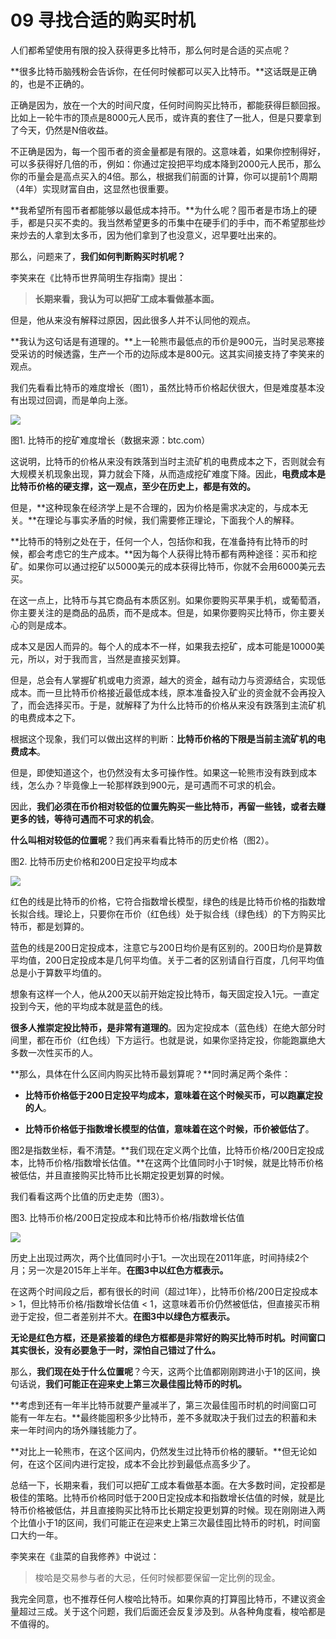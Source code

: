 # 09 寻找合适的购买时机


人们都希望使用有限的投入获得更多比特币，那么何时是合适的买点呢？

**很多比特币脑残粉会告诉你，在任何时候都可以买入比特币。**这话既是正确的，也是不正确的。

正确是因为，放在一个大的时间尺度，任何时间购买比特币，都能获得巨额回报。比如上一轮牛市的顶点是8000元人民币，或许真的套住了一批人，但是只要拿到了今天，仍然是N倍收益。

不正确是因为，每一个囤币者的资金量都是有限的。这意味着，如果你控制得好，可以多获得好几倍的币，例如：你通过定投把平均成本降到2000元人民币，那么你的币量会是高点买入的4倍。那么，根据我们前面的计算，你可以提前1个周期（4年）实现财富自由，这显然也很重要。

**我希望所有囤币者都能够以最低成本持币。**为什么呢？囤币者是市场上的硬手，都是只买不卖的。我当然希望更多的币集中在硬手们的手中，而不希望那些炒来炒去的人拿到太多币，因为他们拿到了也没意义，迟早要吐出来的。

那么，问题来了，**我们如何判断购买时机呢？**

李笑来在《比特币世界简明生存指南》提出：

> **长期来看，我认为可以把矿工成本看做基本面。**

但是，他从来没有解释过原因，因此很多人并不认同他的观点。

**我认为这句话是有道理的。**上一轮熊市最低点的币价是900元，当时吴忌寒接受采访的时候透露，生产一个币的边际成本是800元。这其实间接支持了李笑来的观点。

我们先看看比特币的难度增长（图1），虽然比特币价格起伏很大，但是难度基本没有出现过回调，而是单向上涨。

![](https://bitbook.gitbook.io/~gitbook/image?url=https%3A%2F%2Fbtcdayu.gitbook.io%2F%7Egitbook%2Fimage%3Furl%3Dhttps%253A%252F%252Ffuns.la%252Fwp-content%252Fuploads%252F2020%252F11%252F1605856202-005uGpLUgy1fvw7syjmz2j30fx0c3403.jpg%26width%3D300%26dpr%3D4%26quality%3D100%26sign%3D2920074e%26sv%3D1&width=768&dpr=4&quality=100&sign=f5f42f80&sv=1)

图1. 比特币的挖矿难度增长（数据来源：btc.com）

这说明，比特币的价格从来没有跌落到当时主流矿机的电费成本之下，否则就会有大规模关机现象出现，算力就会下降，从而造成挖矿难度下降。因此，**电费成本是比特币价格的硬支撑，这一观点，至少在历史上，都是有效的。**

但是，**这种现象在经济学上是不合理的，因为价格是需求决定的，与成本无关。**在理论与事实矛盾的时候，我们需要修正理论，下面我个人的解释。

**比特币的特别之处在于，任何一个人，包括你和我，在准备持有比特币的时候，都会考虑它的生产成本。**因为每个人获得比特币都有两种途径：买币和挖矿。如果你可以通过挖矿以5000美元的成本获得比特币，你就不会用6000美元去买。

在这一点上，比特币与其它商品有本质区别。如果你要购买苹果手机，或葡萄酒，你主要关注的是商品的品质，而不是成本。但是，如果你要购买比特币，你主要关心的则是成本。

成本又是因人而异的。每个人的成本不一样，如果我去挖矿，成本可能是10000美元，所以，对于我而言，当然是直接买划算。

但是，总会有人掌握矿机或电力资源，越大的资金，越有动力与资源结合，实现低成本。而一旦比特币价格接近最低成本线，原本准备投入矿业的资金就不会再投入了，而会选择买币。于是，就解释了为什么比特币的价格从来没有跌落到主流矿机的电费成本之下。

根据这个现象，我们可以做出这样的判断：**比特币价格的下限是当前主流矿机的电费成本**。

但是，即使知道这个，也仍然没有太多可操作性。如果这一轮熊市没有跌到成本线，怎么办？毕竟像上一轮那样跌到900元，是可遇而不可求的机会。

因此，**我们必须在币价相对较低的位置先购买一些比特币，再留一些钱，或者去赚更多的钱，等待可遇而不可求的机会**。

**什么叫相对较低的位置呢**？我们再来看看比特币的历史价格（图2）。

图2. 比特币历史价格和200日定投平均成本

![](https://bitbook.gitbook.io/~gitbook/image?url=https%3A%2F%2Fbtcdayu.gitbook.io%2F%7Egitbook%2Fimage%3Furl%3Dhttps%253A%252F%252Ffuns.la%252Fwp-content%252Fuploads%252F2020%252F11%252F1605856251-005uGpLUgy1fvw7wp80trj30sz0by0xk.jpg%26width%3D300%26dpr%3D4%26quality%3D100%26sign%3D929bbaa0%26sv%3D1&width=768&dpr=4&quality=100&sign=d80c53eb&sv=1)

红色的线是比特币的价格，它符合指数增长模型，绿色的线是比特币价格的指数增长拟合线。理论上，只要你在币价（红色线）处于拟合线（绿色线）的下方购买比特币，都是划算的。

蓝色的线是200日定投成本，注意它与200日均价是有区别的。200日均价是算数平均值，200日定投成本是几何平均值。关于二者的区别请自行百度，几何平均值总是小于算数平均值的。

想象有这样一个人，他从200天以前开始定投比特币，每天固定投入1元。一直定投到今天，他的平均成本就是蓝色的线。

**很多人推崇定投比特币，是非常有道理的**。因为定投成本（蓝色线）在绝大部分时间里，都在币价（红色线）下方运行。也就是说，如果你坚持定投，你能跑赢绝大多数一次性买币的人。

**那么，具体在什么区间内购买比特币最划算呢？**同时满足两个条件：

-   **比特币价格低于200日定投平均成本，意味着在这个时候买币，可以跑赢定投的人**。
    
-   **比特币价格低于指数增长模型的估值，意味着在这个时候，币价被低估了**。
    

图2是指数坐标，看不清楚。**我们现在定义两个比值，比特币价格/200日定投成本，比特币价格/指数增长估值。**在这两个比值同时小于1时候，就是比特币价格被低估，并且直接购买比特币比长期定投更划算的时候。

我们看看这两个比值的历史走势（图3）。

图3. 比特币价格/200日定投成本和比特币价格/指数增长估值

![](https://bitbook.gitbook.io/~gitbook/image?url=https%3A%2F%2Fbtcdayu.gitbook.io%2F%7Egitbook%2Fimage%3Furl%3Dhttps%253A%252F%252Ffuns.la%252Fwp-content%252Fuploads%252F2020%252F11%252F1605856275-005uGpLUgy1fvw7wpj334j30sp0bpn4q.jpg%26width%3D300%26dpr%3D4%26quality%3D100%26sign%3D42172325%26sv%3D1&width=768&dpr=4&quality=100&sign=308797d4&sv=1)

历史上出现过两次，两个比值同时小于1。一次出现在2011年底，时间持续2个月；另一次是2015年上半年。**在图3中以红色方框表示。**

在这两个时间段之后，都有很长的时间（超过1年），比特币价格/200日定投成本 > 1，但比特币价格/指数增长估值 < 1，这意味着币价仍然被低估，但直接买币稍逊于定投，但二者差别并不大。**在图3中以绿色方框表示。**

**无论是红色方框，还是紧接着的绿色方框都是非常好的购买比特币时机。时间窗口其实很长，没有必要急于一时，深怕自己错过了什么。**

那么，**我们现在处于什么位置呢**？今天，这两个比值都刚刚跨进小于1的区间，换句话说，**我们可能正在迎来史上第三次最佳囤比特币的时机。**

**考虑到还有一年半比特币就要产量减半了，第三次最佳囤币时机的时间窗口可能有一年左右。**最终能囤积多少比特币，差不多就取决于我们过去的积蓄和未来一年时间内的场外赚钱能力了。

**对比上一轮熊市，在这个区间内，仍然发生过比特币价格的腰斩。**但无论如何，在这个区间内进行定投，成本不会比抄到最低点高多少了。

总结一下，长期来看，我们可以把矿工成本看做基本面。在大多数时间，定投都是极佳的策略。比特币价格同时低于200日定投成本和指数增长估值的时候，就是比特币价格被低估，并且直接购买比特币比长期定投更划算的时候。现在刚刚进入两个比值小于1的区间，我们可能正在迎来史上第三次最佳囤比特币的时机，时间窗口大约一年。

李笑来在《韭菜的自我修养》中说过：

> 梭哈是交易参与者的大忌，任何时候都要保留一定比例的现金。

我完全同意，也不推荐任何人梭哈比特币。如果你真的打算囤比特币，不建议资金量超过三成。关于这个问题，我们后面还会反复涉及到。从各种角度看，梭哈都是不值得的。
